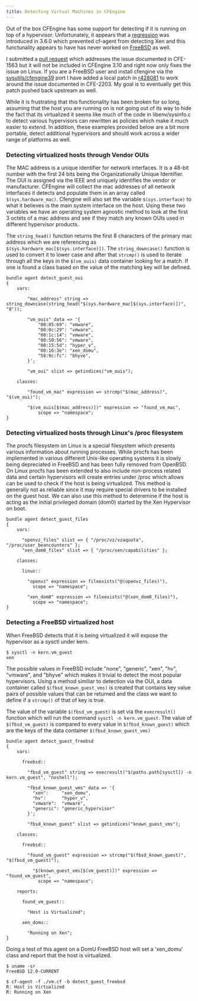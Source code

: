 ```yaml
---
title: Detecting Virtual Machines in CFEngine
---
```

Out of the box CFEngine has some support for detecting if it is running on top
of a hypervisor. Unfortunately, it appears that a
[regression](https://tracker.mender.io/browse/CFE-1563) was introduced in 3.6.0
which prevented cf-agent from detecting Xen and this functunality appears to
have has never worked on [FreeBSD](https://tracker.mender.io/browse/CFE-2203)
as well.

I submitted a [pull request](https://github.com/cfengine/core/pull/2746) which
addresses the issue documented in CFE-1563 but it will not be included in
CFEngine 3.10 and right now only fixes the issue on Linux. If you are a FreeBSD
user and install cfengine via the
[sysutils/cfengine39](https://www.freshports.org/sysutils/cfengine39/) port I
have added a local patch in
[r428081](https://svnweb.freebsd.org/ports?view=revision&revision=428081) to
work around the issue documented in CFE-2203. My goal is to eventually get this
patch pushed back upstream as well.

While it is frustrating that this functionality has been broken for so long,
assuming that the host you are running on is not going out of its way to hide
the fact that its virtualized it seems like much of the code in
libenv/sysinfo.c to detect various hypervisors can rewritten as policies which
make it much easier to extend. In addition, these examples provided below are a
bit more portable, detect additional hypervisors and should work across a wider
range of platforms as well.

### Detecting virtualized hosts through Vendor OUIs

The MAC address is a unique identifier for network interfaces. It is a 48-bit
number with the first 24 bits being the Organizationally Unique Identifier. The
OUI is assigned via the IEEE and uniquely identifies the vendor or
manufacturer. CFEngine will collect the mac addresses of all network interfaces
it detects and populate them in an array called `$(sys.hardware_mac)`. Cfengine
will also set the variable `$(sys.interface)` to what it believes is the main
system interface on the host. Using these two variables we have an operating
system agnostic method to look at the first 3 octets of a mac address and see
if they match any known OUIs used in different hypervisor products.

The `string_head()` function returns the first 8 characters of the primary mac
address which we are referencing as `$(sys.hardware_mac[$(sys.interface)])`.
The `string_downcase()` function is used to convert it to lower case and after
that `strcmp()` is used to iterate through all the keys in the `$(vm_ouis)`
data container looking for a match. If one is found a class based on the value
of the matching key will be defined.

```
bundle agent detect_guest_oui
{
    vars:

        "mac_address" string => string_downcase(string_head("$(sys.hardware_mac[$(sys.interface)])", "8"));

        "vm_ouis" data => '{
            "00:05:69": "vmware",
            "00:0c:29": "vmware",
            "00:1c:14": "vmware",
            "00:50:56": "vmware",
            "00:15:5d": "hyper_v",
            "00:16:3e": "xen_domu",
            "58:9c:fc": "bhyve",
        }';

        "vm_oui" slist => getindices("vm_ouis");

    classes:

        "found_vm_mac" expression => strcmp("$(mac_address)", "$(vm_oui)");

        "$(vm_ouis[$(mac_address)])" expression => "found_vm_mac",
            scope => "namespace";
}
```

### Detecting virtualized hosts through Linux's /proc filesystem

The procfs filesystem on Linux is a special filesystem which presents various
information about running processes. While procfs has been implemented in
various different Unix-like operating systems it is slowly being depreciated in
FreeBSD and has been fully removed from OpenBSD. On Linux procfs has been
extended to also include non-process related data and certain hypervisors will
create entries under /proc which allows can be used to check if the host is
being virtualized. This method is generally not as reliable since it may
require special drivers to be installed on the guest host. We can also use this
method to deteremine if the host is acting as the initial privileged domain
(dom0) started by the Xen Hypervisor on boot.

```
bundle agent detect_guest_files
{
    vars:

      "openvz_files" slist => { "/proc/vz/vzaquota", "/proc/user_beancounters" };
      "xen_dom0_files" slist => { "/proc/xen/capabilities" };

    classes:

      linux::

        "openvz" expression => fileexists("@(openvz_files)"),
          scope => "namespace";

        "xen_dom0" expression => fileexists("@(xen_dom0_files)"),
          scope => "namespace";
}
```

### Detecting a FreeBSD virtualized host

When FreeBSD detects that it is being virtualized it will expose the hypervisor
as a sysctl under kern.

    $ sysctl -n kern.vm_guest
    xen

The possible values in FreeBSD include "none", "generic", "xen", "hv",
"vmware", and "bhyve" which makes it trivial to detect the most popular
hypervisors. Using a method similiar to detection via the OUI, a data container
called `$(fbsd_known_guest_vms)` is created that contains key value pairs of
possible values that can be returned and the class we want to define if a
`strcmp()` of that of key is true.

The value of the variable `$(fbsd_vm_guest)` is set via the `execresult()`
function which will run the command `sysctl -n kern.vm_guest`. The value of
`$(fbsd_vm_guest)` is compared to every value in `$(fbsd_known_guest)` which
are the keys of the data container `$(fbsd_known_guest_vms)`

```
bundle agent detect_guest_freebsd
{
    vars:

      freebsd::

        "fbsd_vm_guest" string => execresult("$(paths.path[sysctl]) -n kern.vm_guest", "noshell");

        "fbsd_known_guest_vms" data => '{
          "xen":     "xen_domu",
          "hv":      "hyper_v",
          "vmware":  "vmware",
          "generic": "generic_hypervisor"
        }';

        "fbsd_known_guest" slist => getindices("known_guest_vms");

    classes:

      freebsd::

        "found_vm_guest" expression => strcmp("$(fbsd_known_guest)", "$(fbsd_vm_guest)");

          "$(known_guest_vms[$(vm_guest)])" expression => "found_vm_guest",
            scope => "namespace";

    reports:

      found_vm_guest::

        "Host is Virtualized";

      xen_domu::

        "Running on Xen";
}
```

Doing a test of this agent on a DomU FreeBSD host will set a 'xen_domu' class
and report that the host is virtualized.

    $ uname -sr
    FreeBSD 12.0-CURRENT

    $ cf-agent -f ./vm.cf -b detect_guest_freebsd
    R: Host is Virtualized
    R: Running on Xen
